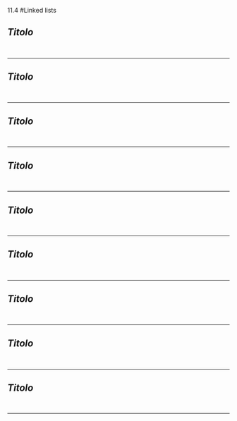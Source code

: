 11.4 #Linked lists


## _Titolo_

```python

```
```python

```
---


## _Titolo_

```python

```
```python

```
---


## _Titolo_

```python

```
```python

```
---


## _Titolo_

```python

```
```python

```
---


## _Titolo_

```python

```
```python

```
---


## _Titolo_

```python

```
```python

```
---


## _Titolo_

```python

```
```python

```
---


## _Titolo_

```python

```
```python

```
---


## _Titolo_

```python

```
```python

```
---